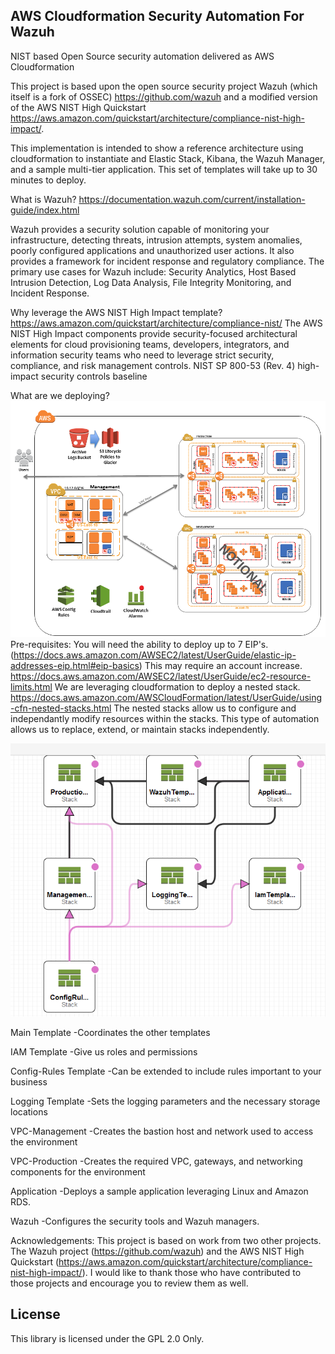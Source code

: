 ## AWS Cloudformation Security Automation For Wazuh

NIST based Open Source security automation delivered as AWS Cloudformation

This project is based upon the open source security project Wazuh (which itself is a fork of OSSEC) https://github.com/wazuh and a modified version of the AWS NIST High Quickstart https://aws.amazon.com/quickstart/architecture/compliance-nist-high-impact/.

This implementation is intended to show a reference architecture using cloudformation to instantiate and Elastic Stack, Kibana, the Wazuh Manager, and a sample multi-tier application.  This set of templates will take up to 30 minutes to deploy.

What is Wazuh?  https://documentation.wazuh.com/current/installation-guide/index.html

Wazuh provides a security solution capable of monitoring your infrastructure, detecting threats, intrusion attempts, system anomalies, poorly configured applications and unauthorized user actions. It also provides a framework for incident response and regulatory compliance. 
The primary use cases for Wazuh include: Security Analytics, Host Based Intrusion Detection, Log Data Analysis, File Integrity Monitoring, and Incident Response.

Why leverage the AWS NIST High Impact template? https://aws.amazon.com/quickstart/architecture/compliance-nist/
The AWS NIST High Impact components provide security-focused architectural elements for cloud provisioning teams, developers, integrators, and information security teams who need to leverage strict security, compliance, and risk management controls. NIST SP 800-53 (Rev. 4) high-impact security controls baseline

What are we deploying?
![](nist-high-on-aws-architecture.png)
Pre-requisites: You will need the ability to deploy up to 7 EIP's. (https://docs.aws.amazon.com/AWSEC2/latest/UserGuide/elastic-ip-addresses-eip.html#eip-basics)  This may require an account increase. https://docs.aws.amazon.com/AWSEC2/latest/UserGuide/ec2-resource-limits.html
We are leveraging cloudformation to deploy a nested stack. https://docs.aws.amazon.com/AWSCloudFormation/latest/UserGuide/using-cfn-nested-stacks.html
The nested stacks allow us to configure and independantly modify resources within the stacks.  This type of automation allows us to replace, extend, or maintain stacks independently.

![](nestedstack.png)

Main Template -Coordinates the other templates

IAM Template -Give us roles and permissions

Config-Rules Template -Can be extended to include rules important to your business

Logging Template -Sets the logging parameters and the necessary storage locations

VPC-Management -Creates the bastion host and network used to access the environment

VPC-Production -Creates the required VPC, gateways, and networking components for the environment

Application -Deploys a sample application leveraging Linux and Amazon RDS.

Wazuh -Configures the security tools and Wazuh managers.

Acknowledgements:
This project is based on work from two other projects.  The Wazuh project (https://github.com/wazuh) and the AWS NIST High Quickstart (https://aws.amazon.com/quickstart/architecture/compliance-nist-high-impact/).  I would like to thank those who have contributed to those projects and encourage you to review them as well.

## License

This library is licensed under the GPL 2.0 Only.

